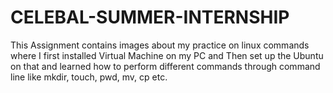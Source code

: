 # CELEBAL-SUMMER-INTERNSHIP

This Assignment contains images about my practice on linux commands where I first installed Virtual Machine on my PC and Then set up the Ubuntu on that and learned how to perform different commands through command line like mkdir, touch, pwd, mv, cp etc. 
